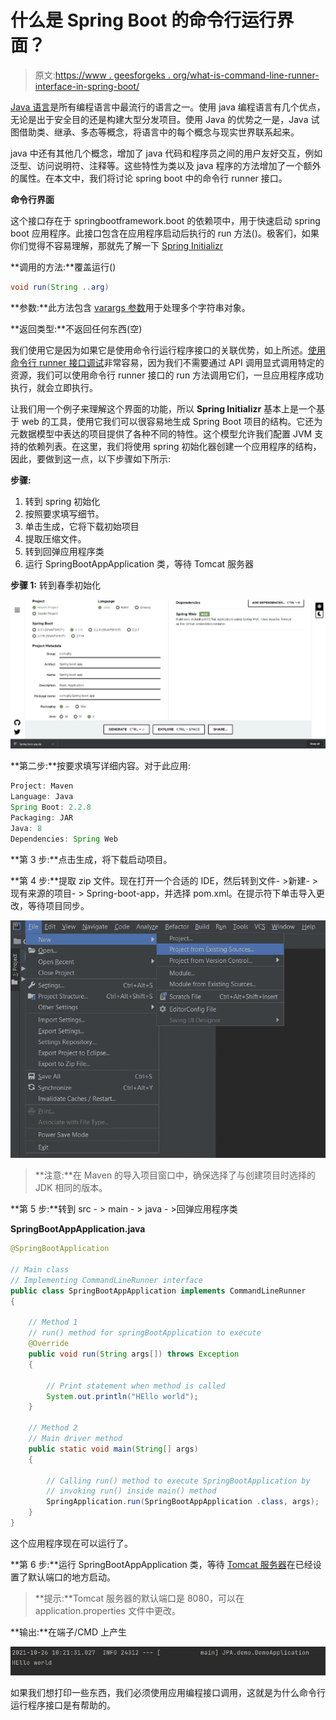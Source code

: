 # 什么是 Spring Boot 的命令行运行界面？

> 原文:[https://www . geesforgeks . org/what-is-command-line-runner-interface-in-spring-boot/](https://www.geeksforgeeks.org/what-is-command-line-runner-interface-in-spring-boot/)

[Java 语言](https://www.geeksforgeeks.org/java/)是所有编程语言中最流行的语言之一。使用 java 编程语言有几个优点，无论是出于安全目的还是构建大型分发项目。使用 Java 的优势之一是，Java 试图借助类、继承、多态等概念，将语言中的每个概念与现实世界联系起来。

java 中还有其他几个概念，增加了 java 代码和程序员之间的用户友好交互，例如泛型、访问说明符、注释等。这些特性为类以及 java 程序的方法增加了一个额外的属性。在本文中，我们将讨论 spring boot 中的命令行 runner 接口。

**命令行界面**

这个接口存在于 springbootframework.boot 的依赖项中，用于快速启动 spring boot 应用程序。此接口包含在应用程序启动后执行的 run 方法()。极客们，如果你们觉得不容易理解，那就先了解一下 [Spring Initializr](https://www.geeksforgeeks.org/spring-initializr/)

**调用的方法:**覆盖运行()

```java
void run(String ..arg)
```

**参数:**此方法包含 [varargs 参数](https://www.geeksforgeeks.org/variable-arguments-varargs-in-java/)用于处理多个字符串对象。

**返回类型:**不返回任何东西(空)

我们使用它是因为如果它是使用命令行运行程序接口的关联优势，如上所述。[使用命令行 runner 接口调试](https://www.geeksforgeeks.org/software-engineering-debugging/)非常容易，因为我们不需要通过 API 调用显式调用特定的资源，我们可以使用命令行 runner 接口的 run 方法调用它们，一旦应用程序成功执行，就会立即执行。

让我们用一个例子来理解这个界面的功能，所以 **Spring Initializr** 基本上是一个基于 web 的工具，使用它我们可以很容易地生成 Spring Boot 项目的结构。它还为元数据模型中表达的项目提供了各种不同的特性。这个模型允许我们配置 JVM 支持的依赖列表。在这里，我们将使用 spring 初始化器创建一个应用程序的结构，因此，要做到这一点，以下步骤如下所示:

**步骤:**

1.  转到 spring 初始化
2.  按照要求填写细节。
3.  单击生成，它将下载初始项目
4.  提取压缩文件。
5.  转到回弹应用程序类
6.  运行 SpringBootAppApplication 类，等待 Tomcat 服务器

**步骤 1:** 转到春季初始化

![](img/d4782728746ced3a1f69ea3b8c61fe8c.png)

**第二步:**按要求填写详细内容。对于此应用:

```java
Project: Maven
Language: Java
Spring Boot: 2.2.8
Packaging: JAR
Java: 8
Dependencies: Spring Web
```

**第 3 步:**点击生成，将下载启动项目。

**第 4 步:**提取 zip 文件。现在打开一个合适的 IDE，然后转到文件- >新建- >现有来源的项目- > Spring-boot-app，并选择 pom.xml。在提示符下单击导入更改，等待项目同步。

![](img/938bf65050c80f1ce86dbf17ba3d2b23.png)

> **注意:**在 Maven 的导入项目窗口中，确保选择了与创建项目时选择的 JDK 相同的版本。

**第 5 步:**转到 src - > main - > java - >回弹应用程序类

**SpringBootAppApplication.java**

```java
@SpringBootApplication

// Main class
// Implementing CommandLineRunner interface
public class SpringBootAppApplication implements CommandLineRunner 
{

    // Method 1
    // run() method for springBootApplication to execute
    @Override
    public void run(String args[]) throws Exception 
    {

        // Print statement when method is called
        System.out.println("HEllo world");
    }

    // Method 2
    // Main driver method
    public static void main(String[] args) 
    {

        // Calling run() method to execute SpringBootApplication by
        // invoking run() inside main() method
        SpringApplication.run(SpringBootAppApplication .class, args);
    }
}
```

这个应用程序现在可以运行了。

**第 6 步:**运行 SpringBootAppApplication 类，等待 [Tomcat 服务器](https://www.geeksforgeeks.org/difference-between-apache-tomcat-server-and-apache-web-server/)在已经设置了默认端口的地方启动。

> **提示:**Tomcat 服务器的默认端口是 8080，可以在 application.properties 文件中更改。

**输出:**在端子/CMD 上产生

![](img/3c91a69cb276e5eb9017228929450e5d.png)

如果我们想打印一些东西，我们必须使用应用编程接口调用，这就是为什么命令行运行程序接口是有帮助的。